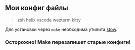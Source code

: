 ## Мои конфиг файлы
> zsh
> helix
> vscode
> wezterm
> kitty

Для установки через `make` необходима утилита [stow](https://www.gnu.org/software/stow/).

### Осторожно! Make перезапишет старые конфиги!

